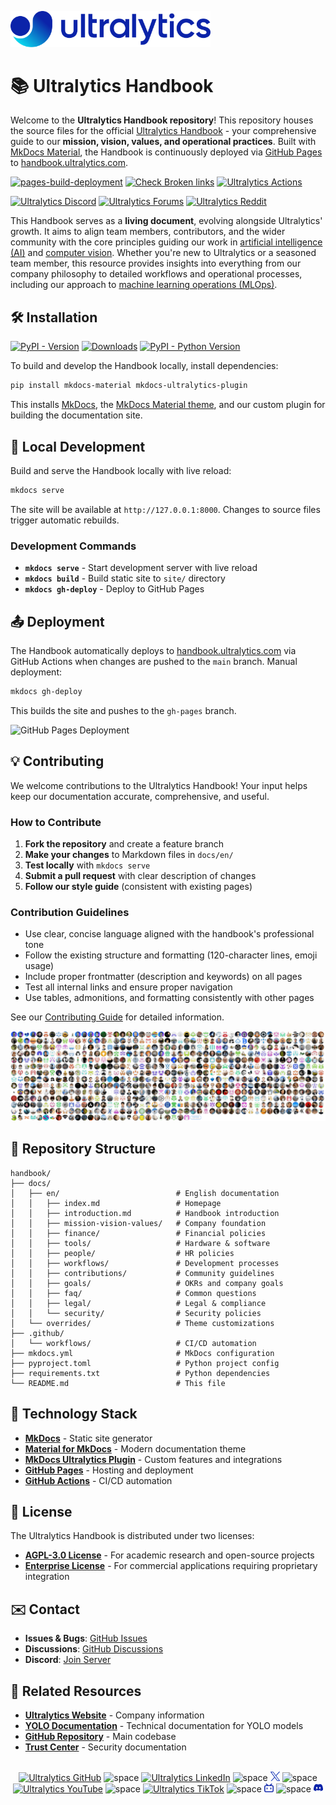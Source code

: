<a href="https://www.ultralytics.com/"><img src="https://raw.githubusercontent.com/ultralytics/assets/main/logo/Ultralytics_Logotype_Original.svg" width="320" alt="Ultralytics logo"></a>

# 📚 Ultralytics Handbook

Welcome to the **Ultralytics Handbook repository**! This repository houses the source files for the official [Ultralytics Handbook](https://handbook.ultralytics.com/) - your comprehensive guide to our **mission, vision, values, and operational practices**. Built with [MkDocs Material](https://squidfunk.github.io/mkdocs-material/), the Handbook is continuously deployed via [GitHub Pages](https://pages.github.com/) to [handbook.ultralytics.com](https://handbook.ultralytics.com/).

[![pages-build-deployment](https://github.com/ultralytics/handbook/actions/workflows/pages/pages-build-deployment/badge.svg)](https://github.com/ultralytics/handbook/actions/workflows/pages/pages-build-deployment)
[![Check Broken links](https://github.com/ultralytics/handbook/actions/workflows/links.yml/badge.svg)](https://github.com/ultralytics/handbook/actions/workflows/links.yml)
[![Ultralytics Actions](https://github.com/ultralytics/handbook/actions/workflows/format.yml/badge.svg)](https://github.com/ultralytics/handbook/actions/workflows/format.yml)

[![Ultralytics Discord](https://img.shields.io/discord/1089800235347353640?logo=discord&logoColor=white&label=Discord&color=blue)](https://discord.com/invite/ultralytics)
[![Ultralytics Forums](https://img.shields.io/discourse/users?server=https%3A%2F%2Fcommunity.ultralytics.com&logo=discourse&label=Forums&color=blue)](https://community.ultralytics.com/)
[![Ultralytics Reddit](https://img.shields.io/reddit/subreddit-subscribers/ultralytics?style=flat&logo=reddit&logoColor=white&label=Reddit&color=blue)](https://reddit.com/r/ultralytics)

This Handbook serves as a **living document**, evolving alongside Ultralytics' growth. It aims to align team members, contributors, and the wider community with the core principles guiding our work in [artificial intelligence (AI)](https://www.ultralytics.com/glossary/artificial-intelligence-ai) and [computer vision](https://www.ultralytics.com/glossary/computer-vision-cv). Whether you're new to Ultralytics or a seasoned team member, this resource provides insights into everything from our company philosophy to detailed workflows and operational processes, including our approach to [machine learning operations (MLOps)](https://www.ultralytics.com/glossary/machine-learning-operations-mlops).

## 🛠️ Installation

[![PyPI - Version](https://img.shields.io/pypi/v/ultralytics?logo=pypi&logoColor=white)](https://pypi.org/project/ultralytics/)
[![Downloads](https://static.pepy.tech/badge/ultralytics)](https://clickpy.clickhouse.com/dashboard/ultralytics)
[![PyPI - Python Version](https://img.shields.io/pypi/pyversions/ultralytics?logo=python&logoColor=gold)](https://pypi.org/project/ultralytics/)

To build and develop the Handbook locally, install dependencies:

```bash
pip install mkdocs-material mkdocs-ultralytics-plugin
```

This installs [MkDocs](https://www.mkdocs.org/), the [MkDocs Material theme](https://squidfunk.github.io/mkdocs-material/), and our custom plugin for building the documentation site.

## 🚀 Local Development

Build and serve the Handbook locally with live reload:

```bash
mkdocs serve
```

The site will be available at `http://127.0.0.1:8000`. Changes to source files trigger automatic rebuilds.

### Development Commands

- **`mkdocs serve`** - Start development server with live reload
- **`mkdocs build`** - Build static site to `site/` directory
- **`mkdocs gh-deploy`** - Deploy to GitHub Pages

## 📤 Deployment

The Handbook automatically deploys to [handbook.ultralytics.com](https://handbook.ultralytics.com/) via GitHub Actions when changes are pushed to the `main` branch. Manual deployment:

```bash
mkdocs gh-deploy
```

This builds the site and pushes to the `gh-pages` branch.

![GitHub Pages Deployment](https://user-images.githubusercontent.com/26833433/210150206-9e86dcd7-10af-43e4-9eb2-9518b3799eac.png)

## 💡 Contributing

We welcome contributions to the Ultralytics Handbook! Your input helps keep our documentation accurate, comprehensive, and useful.

### How to Contribute

1. **Fork the repository** and create a feature branch
2. **Make your changes** to Markdown files in `docs/en/`
3. **Test locally** with `mkdocs serve`
4. **Submit a pull request** with clear description of changes
5. **Follow our style guide** (consistent with existing pages)

### Contribution Guidelines

- Use clear, concise language aligned with the handbook's professional tone
- Follow the existing structure and formatting (120-character lines, emoji usage)
- Include proper frontmatter (description and keywords) on all pages
- Test all internal links and ensure proper navigation
- Use tables, admonitions, and formatting consistently with other pages

See our [Contributing Guide](https://docs.ultralytics.com/help/contributing/) for detailed information.

[![Ultralytics open-source contributors](https://raw.githubusercontent.com/ultralytics/assets/main/im/image-contributors.png)](https://github.com/ultralytics/ultralytics/graphs/contributors)

## 📂 Repository Structure

```
handbook/
├── docs/
│   ├── en/                          # English documentation
│   │   ├── index.md                 # Homepage
│   │   ├── introduction.md          # Handbook introduction
│   │   ├── mission-vision-values/   # Company foundation
│   │   ├── finance/                 # Financial policies
│   │   ├── tools/                   # Hardware & software
│   │   ├── people/                  # HR policies
│   │   ├── workflows/               # Development processes
│   │   ├── contributions/           # Community guidelines
│   │   ├── goals/                   # OKRs and company goals
│   │   ├── faq/                     # Common questions
│   │   ├── legal/                   # Legal & compliance
│   │   └── security/                # Security policies
│   └── overrides/                   # Theme customizations
├── .github/
│   └── workflows/                   # CI/CD automation
├── mkdocs.yml                       # MkDocs configuration
├── pyproject.toml                   # Python project config
├── requirements.txt                 # Python dependencies
└── README.md                        # This file
```

## 🧰 Technology Stack

- **[MkDocs](https://www.mkdocs.org/)** - Static site generator
- **[Material for MkDocs](https://squidfunk.github.io/mkdocs-material/)** - Modern documentation theme
- **[MkDocs Ultralytics Plugin](https://github.com/ultralytics/mkdocs)** - Custom features and integrations
- **[GitHub Pages](https://pages.github.com/)** - Hosting and deployment
- **[GitHub Actions](https://github.com/features/actions)** - CI/CD automation

## 📜 License

The Ultralytics Handbook is distributed under two licenses:

- **[AGPL-3.0 License](https://github.com/ultralytics/handbook/blob/main/LICENSE)** - For academic research and open-source projects
- **[Enterprise License](https://www.ultralytics.com/license)** - For commercial applications requiring proprietary integration

## ✉️ Contact

- **Issues & Bugs**: [GitHub Issues](https://github.com/ultralytics/handbook/issues)
- **Discussions**: [GitHub Discussions](https://github.com/ultralytics/handbook/discussions)
- **Discord**: [Join Server](https://discord.com/invite/ultralytics)

## 🔗 Related Resources

- **[Ultralytics Website](https://www.ultralytics.com/)** - Company information
- **[YOLO Documentation](https://docs.ultralytics.com/)** - Technical documentation for YOLO models
- **[GitHub Repository](https://github.com/ultralytics/ultralytics)** - Main codebase
- **[Trust Center](https://trust.ultralytics.com/)** - Security documentation

<br>
<div align="center">
  <a href="https://github.com/ultralytics"><img src="https://github.com/ultralytics/assets/raw/main/social/logo-social-github.png" width="3%" alt="Ultralytics GitHub"></a>
  <img src="https://github.com/ultralytics/assets/raw/main/social/logo-transparent.png" width="3%" alt="space">
  <a href="https://www.linkedin.com/company/ultralytics/"><img src="https://github.com/ultralytics/assets/raw/main/social/logo-social-linkedin.png" width="3%" alt="Ultralytics LinkedIn"></a>
  <img src="https://github.com/ultralytics/assets/raw/main/social/logo-transparent.png" width="3%" alt="space">
  <a href="https://twitter.com/ultralytics"><img src="https://github.com/ultralytics/assets/raw/main/social/logo-social-twitter.png" width="3%" alt="Ultralytics Twitter"></a>
  <img src="https://github.com/ultralytics/assets/raw/main/social/logo-transparent.png" width="3%" alt="space">
  <a href="https://youtube.com/ultralytics?sub_confirmation=1"><img src="https://github.com/ultralytics/assets/raw/main/social/logo-social-youtube.png" width="3%" alt="Ultralytics YouTube"></a>
  <img src="https://github.com/ultralytics/assets/raw/main/social/logo-transparent.png" width="3%" alt="space">
  <a href="https://www.tiktok.com/@ultralytics"><img src="https://github.com/ultralytics/assets/raw/main/social/logo-social-tiktok.png" width="3%" alt="Ultralytics TikTok"></a>
  <img src="https://github.com/ultralytics/assets/raw/main/social/logo-transparent.png" width="3%" alt="space">
  <a href="https://ultralytics.com/bilibili"><img src="https://github.com/ultralytics/assets/raw/main/social/logo-social-bilibili.png" width="3%" alt="Ultralytics BiliBili"></a>
  <img src="https://github.com/ultralytics/assets/raw/main/social/logo-transparent.png" width="3%" alt="space">
  <a href="https://discord.com/invite/ultralytics"><img src="https://github.com/ultralytics/assets/raw/main/social/logo-social-discord.png" width="3%" alt="Ultralytics Discord"></a>
</div>

